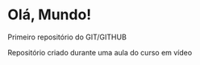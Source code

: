 # Olá, Mundo!
 Primeiro repositório do GIT/GITHUB

 Repositório criado durante uma aula do curso em vídeo
